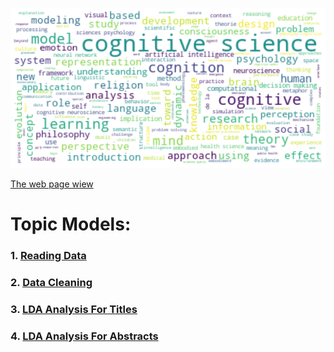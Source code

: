 
![Title Word Cloud](image/title_word_clod.png)

[The web page wiew](https://haghbinh.github.io/Topic-Models/)


# Topic Models:


### 1. [Reading Data](https://haghbinh.github.io/Topic-Models/html/Reading_data.html) 
### 2. [Data Cleaning](https://haghbinh.github.io/Topic-Models/html/Data%20Cleaning.html) 
### 3. [LDA Analysis For Titles](https://haghbinh.github.io/Topic-Models/html/Title_LDA.html) 
### 4. [LDA Analysis For Abstracts](https://haghbinh.github.io/Topic-Models/html/Abstract_LDA.html) 

```
